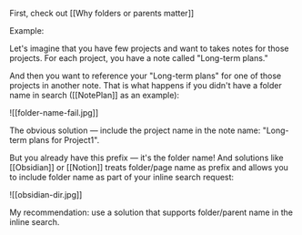 First, check out [[Why folders or parents matter]]

Example:

Let's imagine that you have few projects and want to takes notes for those projects. For each project, you have a note called "Long-term plans."

And then you want to reference your "Long-term plans" for one of those projects in another note. That is what happens if you didn't have a folder name in search ([[NotePlan]] as an example):

![[folder-name-fail.jpg]]

The obvious solution — include the project name in the note name: "Long-term plans for Project1". 

But you already have this prefix — it's the folder name!
And solutions like [[Obsidian]] or [[Notion]] treats folder/page name as prefix and allows you to include folder name as part of your inline search request:

![[obsidian-dir.jpg]]

My recommendation: use a solution that supports folder/parent name in the inline search. 